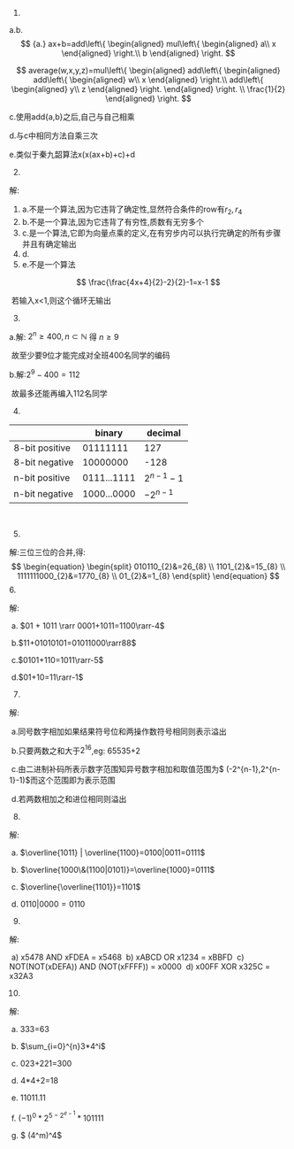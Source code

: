 1.

   a.b.
$$ {a.}
ax+b=add\left\{
\begin{aligned}
mul\left\{
	\begin{aligned}
	a\\
	x
	\end{aligned}
\right.\\
b
\end{aligned}
\right.
$$

$$
average(w,x,y,z)=mul\left\{
\begin{aligned}
add\left\{
\begin{aligned}
add\left\{
	\begin{aligned}
	w\\
	x
	\end{aligned}
\right.\\
add\left\{
	\begin{aligned}
	y\\
	z
	\end{aligned}
\right.
\end{aligned}
\right.
\\
\frac{1}{2}
\end{aligned}
\right.
$$

   c.使用add{a,b}之后,自己与自己相乘

   d.与c中相同方法自乘三次

   e.类似于秦九韶算法x(x(ax+b)+c)+d



2.

解:

1. a.不是一个算法,因为它违背了确定性,显然符合条件的row有$r_2,r_4$
2. b.不是一个算法,因为它违背了有穷性,质数有无穷多个
3. c.是一个算法,它即为向量点乘的定义,在有穷步内可以执行完确定的所有步骤并且有确定输出
4. d.
5. e.不是一个算法

$$
\frac{\frac{4x+4}{2}-2}{2}-1=x-1
$$

​	若输入x<1,则这个循环无输出



3.

   a.解: $2^n\ge400,n\subset \mathbb{N}$ 得 $n\ge9$

​	故至少要9位才能完成对全班400名同学的编码

   b.解:$2^9-400=112$

​	故最多还能再编入112名同学



4.

|                | binary      | decimal     |
| -------------- | ----------- | ----------- |
| 8-bit positive | 01111111    | 127         |
| 8-bit negative | 10000000    | -128        |
| n-bit positive | 0111...1111 | $2^{n-1}-1$ |
| n-bit negative | 1000...0000 | $-2^{n-1}$  |

​    

5.

解:三位三位的合并,得:
$$
\begin{equation}
\begin{split}
010110_{2}&=26_{8}
\\
1101_{2}&=15_{8}
\\
1111111000_{2}&=1770_{8}
\\
01_{2}&=1_{8}
\end{split}
\end{equation}
$$
6.

解:

​	a. $01 + 1011 \rarr  0001+1011=1100\rarr-4$

​	b.$11+01010101=01011000\rarr88$

​	c.$0101+110=1011\rarr-5$

​	d.$01+10=11\rarr-1$



7.

解:

​	a.同号数字相加如果结果符号位和两操作数符号相同则表示溢出

​	b.只要两数之和大于$2^{16}$,eg: 65535+2

​	c.由二进制补码所表示数字范围知异号数字相加和取值范围为$ 			(-2^{n-1},2^{n-1}-1)$而这个范围即为表示范围

​	d.若两数相加之和进位相同则溢出



8.

解:

​	a.	$\overline{1011} | \overline{1100}=0100|0011=0111$

​	b.	$\overline{1000\&(1100|0101)}=\overline{1000}=0111$

​	c.	$\overline{\overline{1101}}=1101$

​	d.	$0110 | 0000 =0110$



9.

解:

​	a) x5478 AND xFDEA = x5468
​	b) xABCD OR x1234 = xBBFD
​	c) NOT(NOT(xDEFA)) AND (NOT(xFFFF)) = x0000
​	d) x00FF XOR x325C = x32A3	



10.

解:

​	a. 333=63

​	b. $\sum_{i=0}^{n}3*4^i$

​	c. 023+221=300

​	d. 4*4+2=18

​	e. 11011.11

​	f. $(-1)^0*2^{5-2^{e-1}}*101111$

​	g. $ (4^m)^4$

